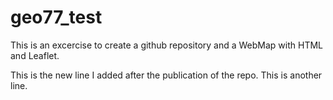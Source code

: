 # geo77_test
This is an excercise to create a github repository and a WebMap with HTML and Leaflet.
 
This is the new line I added after the publication of the repo.
This is another line.